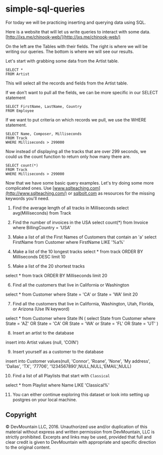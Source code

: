 # simple-sql-queries

For today we will be practicing inserting and querying data using SQL.

Here is a website that will let us write queries to interact with some data.  [http://jxs.me/chinook-web/](http://jxs.me/chinook-web/)

On the left are the Tables with their fields.  The right is where we will be writing our queries.  The bottom is where we will see our results.  

Let's start with grabbing some data from the Artist table.

```
SELECT *
FROM Artist
```

This will select all the records and fields from the Artist table.  

If we don't want to pull all the fields, we can be more specific in our SELECT statement

```
SELECT FirstName, LastName, Country
FROM Employee
```

If we want to put criteria on which records we pull, we use the WHERE statement.

```
SELECT Name, Composer, Milliseconds
FROM Track
WHERE Milliseconds > 299000
```
Now instead of displaying all the tracks that are over 299 seconds, we could us the count function to return only how many there are.  

```
SELECT count(*)
FROM Track
WHERE Milliseconds > 299000
```

Now that we have some basic query examples.  Let's try doing some more complicated ones.
Use [www.sqlteaching.com](http://www.sqlteaching.com/) or [sqlbolt.com](http://sqlbolt.com/) as resources for the missing keywords you'll need.

1. Find the average length of all tracks in Milliseconds
select avg(Milliseconds) from Track
2. Find the number of invoices in the USA
select count(*) from Invoice where BillingCountry = 'USA'
3. Make a list of all the First Names of Customers that contain an 'a'
select FirstName from Customer where FirstName LIKE '%a%'
4. Make a list of the 10 longest tracks
select * from track
ORDER BY Milliseconds DESC
limit 10

5. Make a list of the 20 shortest tracks

select * from track
ORDER BY Milliseconds 
limit 20

6. Find all the customers that live in California or Washington

select * from Customer
where State = 'CA' or State = 'WA'
limit 20

7. Find all the customers that live in California, Washington, Utah, Florida, or Arizona (Use IN keyword)

select * from Customer
where State IN (
select State from Customer
  where State = 'AZ' OR State = 'CA' OR State = 'WA' or State = 'FL' OR State = 'UT'
)

8. Insert an artist to the database

insert into Artist
values (null, 'COIN')

9. Insert yourself as a customer to the database

insert into Customer 
values(null, 'Connor', 'Roane', 'None', 'My address', 'Dallas', 'TX', '77706', '1234567890',NULL,NULL,'EMAIL',NULL)

10. Find a list of all Playlists that start with `Classical` 

select * from Playlist where Name LIKE 'Classical%'

11. You can either continue exploring this dataset or look into setting up postgres on your local machine.



## Copyright

© DevMountain LLC, 2016. Unauthorized use and/or duplication of this material without express and written permission from DevMountain, LLC is strictly prohibited. Excerpts and links may be used, provided that full and clear credit is given to DevMountain with appropriate and specific direction to the original content.
